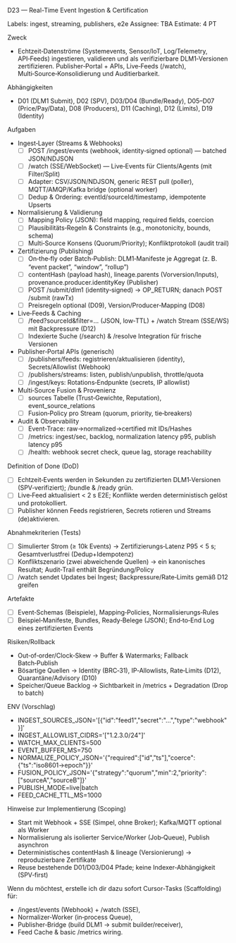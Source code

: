 D23 — Real-Time Event Ingestion & Certification

Labels: ingest, streaming, publishers, e2e
Assignee: TBA
Estimate: 4 PT

Zweck
- Echtzeit‑Datenströme (Systemevents, Sensor/IoT, Log/Telemetry, API‑Feeds) ingestieren, validieren und als verifizierbare DLM1‑Versionen zertifizieren. Publisher‑Portal + APIs, Live‑Feeds (/watch), Multi‑Source‑Konsolidierung und Auditierbarkeit.

Abhängigkeiten
- D01 (DLM1 Submit), D02 (SPV), D03/D04 (Bundle/Ready), D05–D07 (Price/Pay/Data), D08 (Producers), D11 (Caching), D12 (Limits), D19 (Identity)

Aufgaben
- Ingest‑Layer (Streams & Webhooks)
  - [ ] POST /ingest/events (webhook, identity‑signed optional) — batched JSON/NDJSON
  - [ ] /watch (SSE/WebSocket) — Live‑Events für Clients/Agents (mit Filter/Split)
  - [ ] Adapter: CSV/JSON/NDJSON, generic REST pull (poller), MQTT/AMQP/Kafka bridge (optional worker)
  - [ ] Dedup & Ordering: eventId/sourceId/timestamp, idempotente Upserts
- Normalisierung & Validierung
  - [ ] Mapping Policy (JSON): field mapping, required fields, coercion
  - [ ] Plausibilitäts‑Regeln & Constraints (e.g., monotonicity, bounds, schema)
  - [ ] Multi‑Source Konsens (Quorum/Priority); Konfliktprotokoll (audit trail)
- Zertifizierung (Publishing)
  - [ ] On‑the‑fly oder Batch‑Publish: DLM1‑Manifeste je Aggregat (z. B. “event packet”, “window”, “rollup”)
  - [ ] contentHash (payload hash), lineage.parents (Vorversion/Inputs), provenance.producer.identityKey (Publisher)
  - [ ] POST /submit/dlm1 (identity‑signed) → OP_RETURN; danach POST /submit (rawTx)
  - [ ] Preisregeln optional (D09), Version/Producer‑Mapping (D08)
- Live‑Feeds & Caching
  - [ ] /feed?sourceId&filter=… (JSON, low‑TTL) + /watch Stream (SSE/WS) mit Backpressure (D12)
  - [ ] Indexierte Suche (/search) & /resolve Integration für frische Versionen
- Publisher‑Portal APIs (generisch)
  - [ ] /publishers/feeds: registrieren/aktualisieren (identity), Secrets/Allowlist (Webhook)
  - [ ] /publishers/streams: listen, publish/unpublish, throttle/quota
  - [ ] /ingest/keys: Rotations‑Endpunkte (secrets, IP allowlist)
- Multi‑Source Fusion & Provenienz
  - [ ] sources Tabelle (Trust‑Gewichte, Reputation), event_source_relations
  - [ ] Fusion‑Policy pro Stream (quorum, priority, tie‑breakers)
- Audit & Observability
  - [ ] Event‑Trace: raw→normalized→certified mit IDs/Hashes
  - [ ] /metrics: ingest/sec, backlog, normalization latency p95, publish latency p95
  - [ ] /health: webhook secret check, queue lag, storage reachability

Definition of Done (DoD)
- [ ] Echtzeit‑Events werden in Sekunden zu zertifizierten DLM1‑Versionen (SPV‑verifiziert); /bundle & /ready grün.
- [ ] Live‑Feed aktualisiert < 2 s E2E; Konflikte werden deterministisch gelöst und protokolliert.
- [ ] Publisher können Feeds registrieren, Secrets rotieren und Streams (de)aktivieren.

Abnahmekriterien (Tests)
- [ ] Simulierter Strom (≥ 10k Events) → Zertifizierungs‑Latenz P95 < 5 s; Gesamtverlustfrei (Dedup+Idempotenz)
- [ ] Konfliktszenario (zwei abweichende Quellen) → ein kanonisches Resultat; Audit‑Trail enthält Begründung/Policy
- [ ] /watch sendet Updates bei Ingest; Backpressure/Rate‑Limits gemäß D12 greifen

Artefakte
- [ ] Event‑Schemas (Beispiele), Mapping‑Policies, Normalisierungs‑Rules
- [ ] Beispiel‑Manifeste, Bundles, Ready‑Belege (JSON); End‑to‑End Log eines zertifizierten Events

Risiken/Rollback
- Out‑of‑order/Clock‑Skew → Buffer & Watermarks; Fallback Batch‑Publish
- Bösartige Quellen → Identity (BRC‑31), IP‑Allowlists, Rate‑Limits (D12), Quarantäne/Advisory (D10)
- Speicher/Queue Backlog → Sichtbarkeit in /metrics + Degradation (Drop to batch)

ENV (Vorschlag)
- INGEST_SOURCES_JSON='[{"id":"feed1","secret":"...","type":"webhook"}]'
- INGEST_ALLOWLIST_CIDRS='["1.2.3.0/24"]'
- WATCH_MAX_CLIENTS=500
- EVENT_BUFFER_MS=750
- NORMALIZE_POLICY_JSON='{"required":["id","ts"],"coerce":{"ts":"iso8601->epoch"}}'
- FUSION_POLICY_JSON='{"strategy":"quorum","min":2,"priority":["sourceA","sourceB"]}'
- PUBLISH_MODE=live|batch
- FEED_CACHE_TTL_MS=1000

Hinweise zur Implementierung (Scoping)
- Start mit Webhook + SSE (Simpel, ohne Broker); Kafka/MQTT optional als Worker
- Normalisierung als isolierter Service/Worker (Job‑Queue), Publish asynchron
- Deterministisches contentHash & lineage (Versionierung) → reproduzierbare Zertifikate
- Reuse bestehende D01/D03/D04 Pfade; keine Indexer‑Abhängigkeit (SPV‑first)

Wenn du möchtest, erstelle ich dir dazu sofort Cursor‑Tasks (Scaffolding) für:
- /ingest/events (Webhook) + /watch (SSE),
- Normalizer‑Worker (in‑process Queue),
- Publisher‑Bridge (build DLM1 → submit builder/receiver),
- Feed Cache & basic /metrics wiring.

